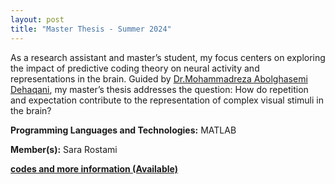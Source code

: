 ```yaml
---
layout: post
title: "Master Thesis - Summer 2024"
---
```

As a research assistant and master’s student, my focus centers on exploring the impact of predictive coding theory on neural activity and representations in the brain. Guided by [Dr.Mohammadreza Abolghasemi Dehaqani](https://ece.ut.ac.ir/en/~dehaqani), my master’s thesis addresses the question: How do repetition and expectation contribute to the representation of complex visual stimuli in the brain?


**Programming Languages and Technologies:** MATLAB

**Member(s):** Sara Rostami

**[codes and more information (Available)](https://github.com/SaraRostami/Master_Thesis)**

